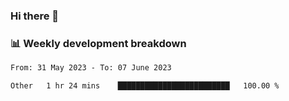 ### Hi there 👋

### 📊 Weekly development breakdown
<!--START_SECTION:waka-->

```txt
From: 31 May 2023 - To: 07 June 2023

Other   1 hr 24 mins    █████████████████████████   100.00 %
```

<!--END_SECTION:waka-->
